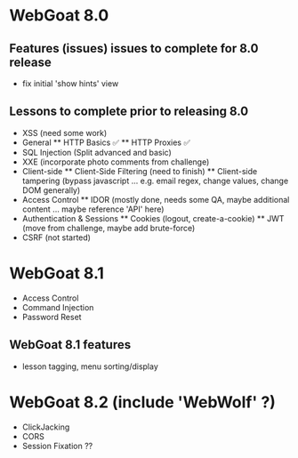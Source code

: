 # WebGoat 8.0

## Features (issues) issues to complete for 8.0 release
* fix initial 'show hints' view

## Lessons to complete prior to releasing 8.0

* XSS (need some work)
* General
 ** HTTP Basics ✅ 
** HTTP Proxies ✅ 
* SQL Injection (Split advanced and basic)
* XXE (incorporate photo comments from challenge)
* Client-side
** Client-Side Filtering (need to finish)
** Client-side tampering (bypass javascript ... e.g. email regex, change values, change DOM generally)
* Access Control
** IDOR (mostly done, needs some QA, maybe additional content ... maybe reference 'API' here)
* Authentication & Sessions
** Cookies (logout, create-a-cookie)
** JWT (move from challenge, maybe add brute-force)
* CSRF (not started)

# WebGoat 8.1
* Access Control
* Command Injection
* Password Reset

## WebGoat 8.1 features
* lesson tagging, menu sorting/display

# WebGoat 8.2 (include 'WebWolf' ?)
* ClickJacking
* CORS
* Session Fixation ??